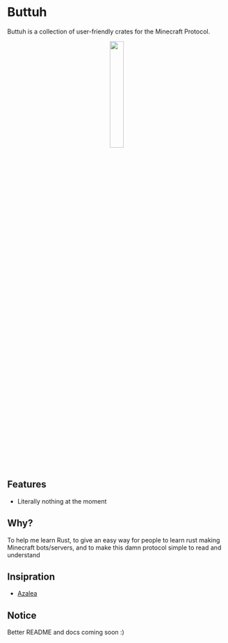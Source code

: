 # Buttuh

Buttuh is a collection of user-friendly crates for the Minecraft Protocol. 

<p align = "center">
  <image width = "25%" src = "./butterblock.webp" />
</p>

## Features

* Literally nothing at the moment

## Why?

To help me learn Rust, to give an easy way for people to learn rust making Minecraft bots/servers, and to make this damn protocol simple to read and understand

## Insipration 

* [Azalea](https://github.com/azalea-rs/azalea)

## Notice

Better README and docs coming soon :)